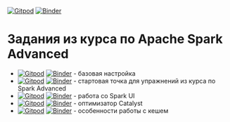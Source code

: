[![Gitpod](https://img.shields.io/badge/Open%20in%20Gitpod-908a85?logo=gitpod)](https://gitpod.io/#https://github.com/neshkeev/spark-exercises/tree/advanced-03.cache)
[![Binder](https://img.shields.io/badge/%D0%9E%D1%82%D0%BA%D1%80%D1%8B%D1%82%D1%8C%20%D0%B2%20Binder-908a85?logo=jupyter)](https://mybinder.org/v2/gh/neshkeev/spark-exercises/advanced-03.cache)

# Задания из курса по Apache Spark Advanced

- [![Gitpod](https://img.shields.io/badge/master-908a85?logo=gitpod)](https://gitpod.io/#https://github.com/neshkeev/spark-exercises)
  [![Binder](https://img.shields.io/badge/Binder--advanced-908a85?logo=jupyter)](https://mybinder.org/v2/gh/neshkeev/spark-exercises/master) - базовая настройка
- [![Gitpod](https://img.shields.io/badge/advanced-908a85?logo=gitpod)](https://gitpod.io/#https://github.com/neshkeev/spark-exercises/tree/advanced)
  [![Binder](https://img.shields.io/badge/Binder--advanced-908a85?logo=jupyter)](https://mybinder.org/v2/gh/neshkeev/spark-exercises/advanced) - стартовая точка для упражнений из курса по Spark Advanced
- [![Gitpod](https://img.shields.io/badge/advanced--01.spark--ui-908a85?logo=gitpod)](https://gitpod.io/#https://github.com/neshkeev/spark-exercises/tree/advanced-01.spark-ui)
  [![Binder](https://img.shields.io/badge/Binder--advanced--01.spark--ui-908a85?logo=jupyter)](https://mybinder.org/v2/gh/neshkeev/spark-exercises/advanced-01.spark-ui) - работа со Spark UI
- [![Gitpod](https://img.shields.io/badge/advanced--02.catalyst-optimizer-908a85?logo=gitpod)](https://gitpod.io/#https://github.com/neshkeev/spark-exercises/tree/advanced-02.catalyst-optimizer)
  [![Binder](https://img.shields.io/badge/Binder--advanced--02.catalyst-optimizer-908a85?logo=jupyter)](https://mybinder.org/v2/gh/neshkeev/spark-exercises/advanced-02.catalyst-optimizer) - оптимизатор Catalyst
- [![Gitpod](https://img.shields.io/badge/advanced--03.cache-908a85?logo=gitpod)](https://gitpod.io/#https://github.com/neshkeev/spark-exercises/tree/advanced-03.cache)
  [![Binder](https://img.shields.io/badge/Binder--advanced--03.cache-908a85?logo=jupyter)](https://mybinder.org/v2/gh/neshkeev/spark-exercises/advanced-03.cache) - особенности работы с кешем
